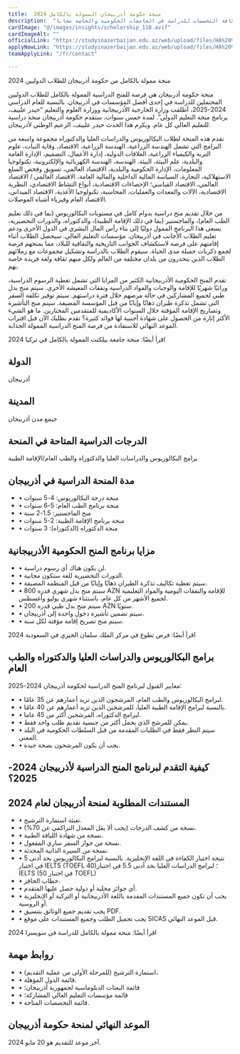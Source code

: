 ```yaml
---
title:  منحة حكومة أذربيجان الممولة بالكامل 2024 
description:  "فرصة ذهبية ممولة بالكامل مقدمة من حكومة أذربيجان في كافة التخصصات للدراسة في الجامعات الحكومية والخاصة مجانا" 
cardImage: "@/images/insights/scholarship_118.avif" 
cardImageAlt: "" 
officialLink: "https://studyinazerbaijan.edu.az/web/upload/files/HA%20%C4%B0GP/H_Aliyev_IEG_CALL_18_04.pdf" 
applyNowLink: "https://studyinazerbaijan.edu.az/web/upload/files/HA%20%C4%B0GP/H_Aliyev_IEG_CALL_18_04.pdf" 
teamApplyLink: "/fr/contact"

---
```


منحة ممولة بالكامل من حكومة أذربيجان للطلاب الدوليين 2024

منحة حكومة أذربيجان هي فرصة للمنح الدراسية الممولة بالكامل للطلاب الدوليين المحتملين للدراسة في إحدى أفضل المؤسسات في أذربيجان. بالنسبة للعام الدراسي 2024-2025، أطلقت وزارة الخارجية الأذربيجانية ووزارة العلوم والتعليم “حيدر علييف، برنامج منحة التعليم الدولي”. لمدة خمس سنوات، ستقدم حكومة أذربيجان منحة دراسية للتعليم العالي كل عام. ويكرم هذا الحدث حيدر علييف، الزعيم الوطني لأذربيجان.

تقدم هذه المنحة لطلاب البكالوريوس والدراسات العليا والدكتوراه مجموعة واسعة من البرامج التي تشمل الهندسة الزراعية، الهندسة الزراعية، الاقتصاد، وقاية النبات، علوم التربة والكيمياء الزراعية، العلاقات الدولية، إدارة الأعمال، التصميم، الإدارة العامة والبلدية، علم البيئة، البيئة. الهندسة، الهندسة الكهربائية والإلكترونية، تكنولوجيا المعلومات، الإدارة الحكومية والبلدية، الاقتصاد العالمي، تسويق وفحص السلع الاستهلاكية، التجارة، السياسة المالية الداخلية والمالية العامة، الاقتصاد العالمي / الاقتصاد العالمي، الاقتصاد القياسي؛ الإحصاءات الاقتصادية، أنواع النشاط الاقتصادي، النظرية الاقتصادية، الآلات والمعدات والعمليات، المحاسبة، تكنولوجيا الأغذية، الاقتصاد الميداني، الاقتصاد العام وفيزياء أشباه الموصلات.

من خلال تقديم منح دراسية بدوام كامل في مستويات البكالوريوس (بما في ذلك تعليم الطب العام)، والماجستير (بما في ذلك الإقامة الطبية)، والدكتوراه، والدورات التحضيرية، يسعى هذا البرنامج الممول دوليًا إلى بناء رأس المال البشري في الدول الأخرى ودعم تعليم الطلاب الأجانب في أذربيجان. مؤسسات التعليم العالي. سيحصل الطلاب أثناء إقامتهم على فرصة لاستكشاف الجوانب التاريخية والثقافية للبلاد، مما يمنحهم فرصة لجمع ذكريات جميلة مدى الحياة. سيقوم الطلاب بالدراسة وتشكيل مجموعات مع زملائهم الطلاب الذين ينحدرون من بلدان مختلفة من العالم ولكل منهم ثقافة ولغة فريدة خاصة بهم.

تقدم المنح الحكومية الأذربيجانية الكثير من المزايا التي تشمل تغطية الرسوم الدراسية، وراتبًا شهريًا للإقامة والوجبات والمواد الدراسية ونفقات المعيشة الأخرى. سيتم منح بدل طبي لجميع المشاركين في حالة مرضهم خلال فترة دراستهم. سيتم توفير تكلفة السفر التي تشمل تذكرة طيران ذهابًا وإيابًا من قبل المؤسسة المضيفة. سيتم منح التأشيرة وتصاريح الإقامة المؤقتة خلال السنوات الأكاديمية للمتقدمين المختارين. ما هو الشيء الأكثر إثارة من الحصول على شهادة أجنبية لها فوائد كثيرة؟ تقدم بطلبك الآن قبل اقتراب الموعد النهائي للاستفادة من فرصة المنح الدراسية الممولة الجذابة.

اقرأ أيضًا: منحة جامعة بيلكنت الممولة بالكامل في تركيا 2024

## الدولة

أذربيجان

## المدينة

جيمع مدن أذربيجان

## الدرجات الدراسية المتاحة في المنحة

برامج البكالوريوس والدراسات العليا والدكتوراه والطب العام/الإقامة الطبية

## مدة المنحة الدراسية في أذربيجان

- • منحة درجة البكالوريوس: 4-5 سنوات
- • منحة برنامج الطب العام: 5-6 سنوات
- • منح الماجستير: 1.5-2 سنة
- • منحة برنامج الإقامة الطبية: 2-5 سنوات
- • منحة الدكتوراه (الدكتوراه): 3 سنوات

## مزايا برنامج المنح الحكومية الأذربيجانية

- • لن يكون هناك أي رسوم دراسية.
- • الدورات التحضيرية للغة ستكون مجانية.
- • سيتم تغطية تكاليف تذكرة الطيران ذهابًا وإيابًا من قبل المنظمة المضيفة.
- • سيتم منح بدل شهري قدره 800 AZN للإقامة والنفقات اليومية والمواد التعليمية لجميع الأشهر من كل عام، باستثناء شهري يوليو وأغسطس.
- • سيتم منح بدل طبي قدره 200 AZN سنويًا.
- • سيتم تضمين تأشيرة دخول واحدة إلى أذربيجان.
- • سيتم منح تصريح إقامة مؤقتة لكل سنة.

اقرأ أيضًا: فرص تطوع في مركز الملك سلمان الخيري في السعودية 2024

## برامج البكالوريوس والدراسات العليا والدكتوراه والطب العام

معايير القبول لبرنامج المنح الدراسية لحكومة أذربيجان 2024-2025:

- • لبرامج البكالوريوس والطب العام، المرشحون الذين تزيد أعمارهم عن 35 عامًا.
- • بالنسبة لبرامج الإقامة الطبية العليا، للمرشحين الذين تزيد أعمارهم عن 40 عامًا.
- • لبرامج الدكتوراه، المرشحين أكثر من 45 عاما.
- • يمكن للمرشح الذي يحمل أكثر من جنسية تقديم طلب واحد فقط.
- • سيتم النظر فقط في الطلبات المقدمة من قبل السلطات الحكومية في البلد المعني.
- • يجب أن يكون المرشحون بصحة جيدة.

## كيفية التقدم لبرنامج المنح الدراسية لأذربيجان 2024-2025؟

## المستندات المطلوبة لمنحة أذربيجان لعام 2024

- • تعبئة استمارة الترشيح.
- • نسخة من كشف الدرجات (يجب ألا يقل المعدل التراكمي عن 70%).
- • نسخة من شهادة اللياقة الطبية.
- • نسخة من جواز السفر ساري المفعول.
- • نسخة من السيرة الذاتية المحدثة.
- • نتيجة اختبار الكفاءة في اللغة الإنجليزية. بالنسبة لبرامج البكالوريوس بحد أدنى 5 في اختبار IELTS (TOEFL 40)؛ لبرامج الدراسات العليا بحد أدنى 5.5 في اختبار IELTS (50 في اختبار TOEFL)
- • خطاب الحافز.
- • أي جوائز محلية أو دولية حصل عليها المتقدم.
- • يجب أن تكون جميع المستندات المقدمة باللغة الأذربيجانية أو التركية أو الإنجليزية أو الروسية.
- • يجب تقديم جميع الوثائق بتنسيق PDF.
- • يجب تحميل الطلب وجميع المستندات على موقع SICAS قبل الموعد النهائي.

اقرأ أيضًا: منحة ممولة بالكامل للدراسة في سويسرا 2024

## روابط مهمة

- • استمارة الترشيح (للمرحلة الأولى من عملية التقديم)،
- • قائمة الدول المؤهلة.
- • قائمة البعثات الدبلوماسية لجمهورية أذربيجان؛
- • قائمة مؤسسات التعليم العالي المشاركة؛
- • قائمة التخصصات المتاحة.

## الموعد النهائي لمنحة حكومة أذربيجان

آخر موعد للتقديم هو 20 مايو 2024.

